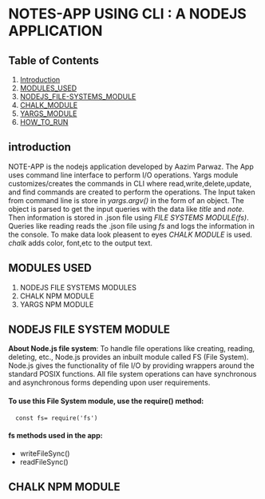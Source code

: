 # NOTES-APP USING CLI : A NODEJS APPLICATION 

## Table of Contents
1. [Introduction](#Introduction)
2. [MODULES_USED](#MODULES_USED)
3. [NODEJS_FILE-SYSTEMS_MODULE](#NODEJS_FILE-SYSTEMS_MODULE)
4. [CHALK_MODULE](#CHALK_MODULE)
5. [YARGS_MODULE](#YARGS_MODULE)
6. [HOW_TO_RUN](#HOW_TO_RUN)
## introduction
<a name="introduction"></a>

NOTE-APP is the nodejs application developed by Aazim Parwaz. The App uses command line interface to perform I/O operations. Yargs module customizes/creates the commands in CLI where read,write,delete,update, and find commands are created to perform the operations. The Input taken from command line is store in *yargs.argv()* in the form of an object. The object is parsed to get the input queries with the data like *title* and *note*. Then information is stored in .json file using *FILE SYSTEMS MODULE(fs)*. Queries like reading reads the .json file using *fs* and logs the information in the console. To make data look pleasent to eyes *CHALK MODULE* is used. *chalk* adds color, font,etc to the output text.




## MODULES USED
<a name="MODULES_USED"></a>
1. NODEJS FILE SYSTEMS MODULES
2. CHALK NPM MODULE
3. YARGS NPM MODULE


## NODEJS FILE SYSTEM MODULE
<a name="NODEJS_FILE-SYSTEMS_MODULE"></a>
**About Node.js file system**: To handle file operations like creating, reading, deleting, etc., Node.js provides an inbuilt module called FS (File System). Node.js gives the functionality of file I/O by providing wrappers around the standard POSIX functions. All file system operations can have synchronous and asynchronous forms depending upon user requirements. 
#### To use this File System module, use the require() method:
      const fs= require('fs')

#### fs methods used in the app:

- writeFileSync()
- readFileSync()


## CHALK NPM MODULE
<a name="CHALK_MODULE"></a>

